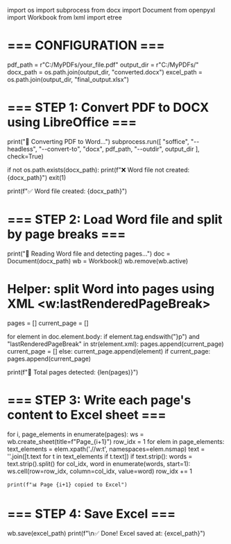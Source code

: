 import os
import subprocess
from docx import Document
from openpyxl import Workbook
from lxml import etree

# === CONFIGURATION ===
pdf_path = r"C:/MyPDFs/your_file.pdf"
output_dir = r"C:/MyPDFs/"
docx_path = os.path.join(output_dir, "converted.docx")
excel_path = os.path.join(output_dir, "final_output.xlsx")

# === STEP 1: Convert PDF to DOCX using LibreOffice ===
print("📄 Converting PDF to Word...")
subprocess.run([
    "soffice",
    "--headless",
    "--convert-to", "docx",
    pdf_path,
    "--outdir", output_dir
], check=True)

if not os.path.exists(docx_path):
    print(f"❌ Word file not created: {docx_path}")
    exit(1)

print(f"✅ Word file created: {docx_path}")

# === STEP 2: Load Word file and split by page breaks ===
print("📝 Reading Word file and detecting pages...")
doc = Document(docx_path)
wb = Workbook()
wb.remove(wb.active)

# Helper: split Word into pages using XML <w:lastRenderedPageBreak>
pages = []
current_page = []

for element in doc.element.body:
    if element.tag.endswith("}p") and "lastRenderedPageBreak" in str(element.xml):
        pages.append(current_page)
        current_page = []
    else:
        current_page.append(element)
if current_page:
    pages.append(current_page)

print(f"📄 Total pages detected: {len(pages)}")

# === STEP 3: Write each page's content to Excel sheet ===
for i, page_elements in enumerate(pages):
    ws = wb.create_sheet(title=f"Page_{i+1}")
    row_idx = 1
    for elem in page_elements:
        text_elements = elem.xpath('.//w:t', namespaces=elem.nsmap)
        text = ''.join([t.text for t in text_elements if t.text])
        if text.strip():
            words = text.strip().split()
            for col_idx, word in enumerate(words, start=1):
                ws.cell(row=row_idx, column=col_idx, value=word)
            row_idx += 1

    print(f"📊 Page {i+1} copied to Excel")

# === STEP 4: Save Excel ===
wb.save(excel_path)
print(f"\n✅ Done! Excel saved at: {excel_path}")
